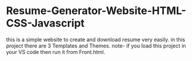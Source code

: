 # Resume-Generator-Website-HTML-CSS-Javascript

this is a simple website to create and download resume very easily. in this project there are  3 Templates and Themes. 
note- if you load this project in your VS code then run it from Front.html.
